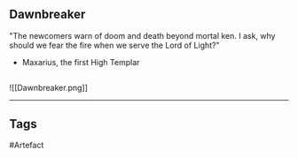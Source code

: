 ## Dawnbreaker
"The newcomers warn of doom and death beyond mortal ken.
I ask, why should we fear the fire when we serve the Lord of Light?"
- Maxarius, the first High Templar
## 
![[Dawnbreaker.png]]

---
## Tags
#Artefact